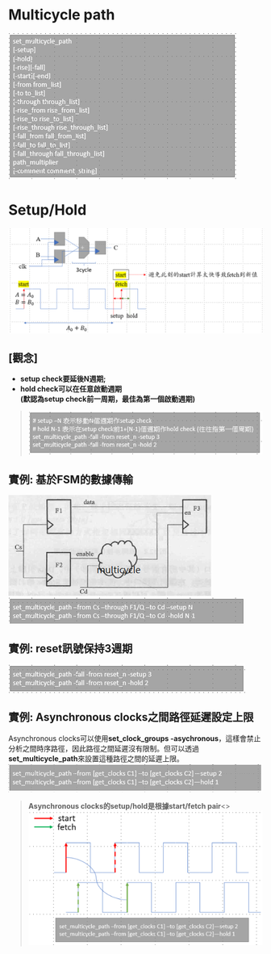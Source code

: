 Multicycle path
================
![Image](https://github.com/vita70579/VLSI/raw/main/Image/im40.png)<br>
# Setup/Hold
![Image](https://github.com/vita70579/VLSI/raw/main/Image/im41.png)<br>
## \[觀念]
- **setup check要延後N週期;**
- **hold check可以在任意啟動週期<br> (默認為setup check前一周期，最佳為第一個啟動週期)**
>![Image](https://github.com/vita70579/VLSI/raw/main/Image/im45.png)<br>
## 實例: 基於FSM的數據傳輸
![Image](https://github.com/vita70579/VLSI/raw/main/Image/im42.png)<br>
![Image](https://github.com/vita70579/VLSI/raw/main/Image/im43.png)<br>
## 實例: reset訊號保持3週期
![Image](https://github.com/vita70579/VLSI/raw/main/Image/im44.png)<br>
## 實例: Asynchronous clocks之間路徑延遲設定上限
Asynchronous clocks可以使用**set_clock_groups -asychronous**，這樣會禁止分析之間時序路徑，因此路徑之間延遲沒有限制。但可以透過**set_multicycle_path**來設置這種路徑之間的延遲上限。
![Image](https://github.com/vita70579/VLSI/raw/main/Image/im46.png)<br>
>**Asynchronous clocks的setup/hold是根據start/fetch pair**<>
>![Image](https://github.com/vita70579/VLSI/raw/main/Image/im47.png)<br>
